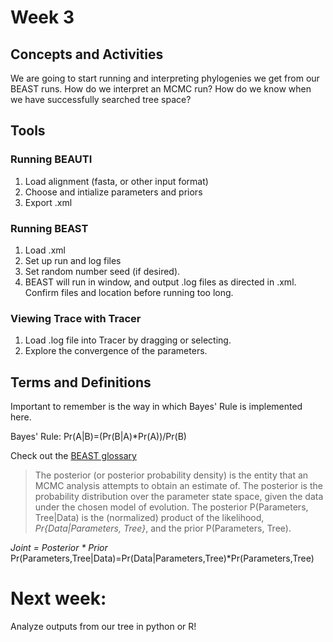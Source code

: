 # Week 3

## Concepts and Activities
We are going to start running and interpreting phylogenies we get from our BEAST runs. How do we interpret an MCMC run? How do we know when we have successfully searched tree space?

## Tools
### Running BEAUTI
1. Load alignment (fasta, or other input format)
2. Choose and intialize parameters and priors
3. Export .xml

### Running BEAST
1. Load .xml
2. Set up run and log files
3. Set random number seed (if desired).
4. BEAST will run in window, and output .log files as directed in .xml. Confirm files and location before running too long.

### Viewing Trace with Tracer
1. Load .log file into Tracer by dragging or selecting.
2. Explore the convergence of the parameters.


## Terms and Definitions

Important to remember is the way in which Bayes' Rule is implemented here.

Bayes' Rule: Pr(A|B)=(Pr(B|A)*Pr(A))/Pr(B)

Check out the [BEAST glossary](http://beast.community/glossary.html)

>The posterior (or posterior probability density) is the entity that an MCMC analysis attempts to obtain an estimate of. The posterior is the probability distribution over the parameter state space, given the data under the chosen model of evolution. The posterior P(Parameters, Tree|Data) is the (normalized) product of the likelihood, *Pr{Data|Parameters, Tree}*, and the prior P(Parameters, Tree).

*Joint = Posterior * Prior*
Pr(Parameters,Tree|Data)=Pr(Data|Parameters,Tree)*Pr(Parameters,Tree)

# Next week:
Analyze outputs from our tree in python or R!
